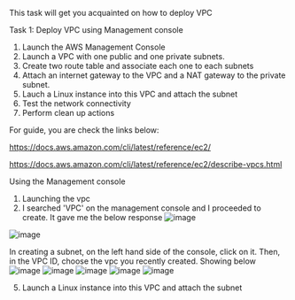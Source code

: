This task will get you acquainted on how to deploy VPC 


Task 1: Deploy VPC using Management console
1. Launch the AWS Management Console
2. Launch a VPC with one public and one private subnets.
3. Create two route table and associate  each one to each subnets
4. Attach an internet gateway to the VPC and a NAT gateway to the private subnet.
5. Lauch a Linux instance into this VPC and attach the subnet
6. Test the network connectivity
7. Perform clean up actions







For guide, you are check the links below:

https://docs.aws.amazon.com/cli/latest/reference/ec2/

https://docs.aws.amazon.com/cli/latest/reference/ec2/describe-vpcs.html

Using the Management console
1. Launching the vpc 
2. I searched 'VPC' on the management console and I proceeded to create. It gave me the below response
![image](https://user-images.githubusercontent.com/94450478/169289573-0f35f1a6-657d-45f6-8b17-26154f60ea60.png)

![image](https://user-images.githubusercontent.com/94450478/169290066-05dd430c-0d24-46cc-83d4-9b78f2cec2b6.png)

In creating a subnet, on the left hand side of the console, click on it. Then, in the VPC ID, choose the vpc you recently created. Showing below
![image](https://user-images.githubusercontent.com/94450478/169291431-12e2f202-6e72-4f8b-8e52-9c9f05c2f52c.png)
![image](https://user-images.githubusercontent.com/94450478/169312447-7f051fc6-f06a-4449-895b-15f6f521531e.png)
![image](https://user-images.githubusercontent.com/94450478/169312696-9bed7f6c-694c-4ae9-9844-d151aea62e7a.png)
![image](https://user-images.githubusercontent.com/94450478/169312925-c39ee4ed-7b29-4d80-a787-58e2581bd8f1.png)
![image](https://user-images.githubusercontent.com/94450478/169313101-ee9bde4b-faaa-4283-8234-b1e7b38ce4e6.png)

5. Launch a Linux instance into this VPC and attach the subnet





